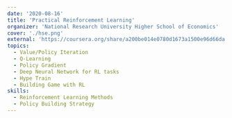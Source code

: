 ```yaml
---
date: '2020-08-16'
title: 'Practical Reinforcement Learning'
organizer: 'National Research University Higher School of Economics'
cover: './hse.png'
external: 'https://coursera.org/share/a200be014e0780d1673a1500e96d66da'
topics:
  - Value/Policy Iteration
  - Q-Learning
  - Policy Gradient
  - Deep Neural Network for RL tasks
  - Hype Train
  - Building Game with RL
skills: 
  - Reinforcement Learning Methods
  - Policy Building Strategy
---
```

